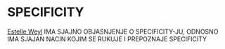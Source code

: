 # SPECIFICITY

[Estelle Weyl](https://github.com/estelle) IMA SJAJNO OBJASNJENJE O SPECIFICITY-JU, ODNOSNO IMA SJAJAN NACIN KOJIM SE RUKUJE I PREPOZNAJE SPECIFICITY